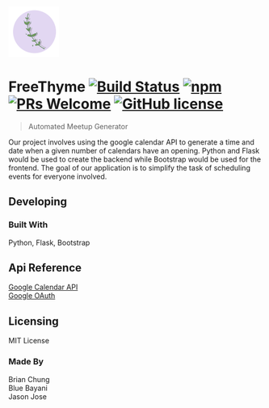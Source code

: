 ![FreeThyme](https://github.com/csuf-cpsc-254-05sp19/FreeThyme/blob/master/static/images/thyme-logo-rz.png)

# FreeThyme [![Build Status](https://img.shields.io/travis/npm/npm/latest.svg?style=flat-square)](https://travis-ci.org/npm/npm) [![npm](https://img.shields.io/npm/v/npm.svg?style=flat-square)](https://www.npmjs.com/package/npm) [![PRs Welcome](https://img.shields.io/badge/PRs-welcome-brightgreen.svg?style=flat-square)](http://makeapullrequest.com) [![GitHub license](https://img.shields.io/badge/license-MIT-blue.svg?style=flat-square)](https://github.com/csuf-cpsc-254-05sp19/FreeThyme/blob/master/LICENSE)
> Automated Meetup Generator

Our project involves using the google calendar API to generate a time and date when a given number of calendars have an opening. Python and Flask would be used to create the backend while Bootstrap would be used for the frontend. The goal of our application is to simplify the task of scheduling events for everyone involved.

## Developing

### Built With
 Python, Flask, Bootstrap

## Api Reference

[Google Calendar API](https://developers.google.com/calendar/downloads)  
[Google OAuth](https://developers.google.com/identity/protocols/OAuth2)

## Licensing

MIT License

### Made By

Brian Chung  
Blue Bayani  
Jason Jose

